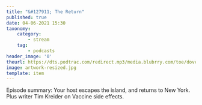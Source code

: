 ```yaml
---
title: "&#127911; The Return"
published: true
date: 04-06-2021 15:30
taxonomy:
    category:
        - stream
    tag:
        - podcasts
header_image: '0'
theurl: https://dts.podtrac.com/redirect.mp3/media.blubrry.com/toe/dovetail.prxu.org/toe/48dc7237-530c-4a47-8559-d8f40bc9562a/Episode_160_thereturn.mp3
image: artwork-resized.jpg
template: item
--- 
```

Episode summary: Your host escapes the island, and returns to New York. Plus writer Tim Kreider on Vaccine side effects.
